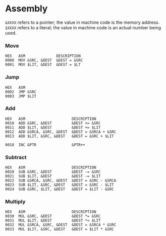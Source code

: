 # Assembly

`&XXXX` refers to a pointer; the value in machine code is the memory address. `$XXXX` refers to a literal; the value in machine code is an actual number being used.

### Move

```
HEX   ASM              DESCRIPTION
0000  MOV &SRC, &DEST  &DEST = &SRC
0001  MOV $LIT, &DEST  &DEST = $LT
```

### Jump

```
HEX   ASM
0002  JMP &SRC
0003  JMP $LIT
```

### Add

```
HEX   ASM                     DESCRIPTION
0010  ADD &SRC, &DEST         &DEST += &SRC
0011  ADD $LIT, &DEST         &DEST += $LIT
0012  ADD &SRCA, &SRC, &DEST  &DEST = &SRCA + &SRC
0013  ADD $LIT, &SRC, &DEST   &DEST = &SRC + $LIT

0018  INC &PTR                &PTR++
```

### Subtract

```
HEX   ASM                     DESCRIPTION
0020  SUB &SRC, &DEST         &DEST -= &SRC
0021  SUB $LIT, &DEST         &DEST -= $LIT
0022  SUB &SRCA, &SRC, &DEST  &DEST = &SRC - &SRCA
0023  SUB $LIT, &SRC, &DEST   &DEST = &SRC - $LIT
0024  SUB &SRC, $LIT, &DEST   &DEST = $LIT - &SRC
```

### Multiply

```
HEX   ASM                     DESCRIPTION
0030  MUL &SRC, &DEST         &DEST *= &SRC
0031  MUL $LIT, &DEST         &DEST *= $LIT
0032  MUL &SRCA, &SRC, &DEST  &DEST = &SRCA * &SRC
0033  MUL $LIT, &SRC, &DEST   &DEST = $LIT * &SRC
```
